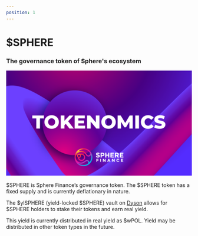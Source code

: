 ```yaml
---
position: 1
---
```


# $SPHERE

### The governance token of Sphere's ecosystem

![Tokenomics](../assets/sphere-tokenomics.png)

$SPHERE is Sphere Finance’s governance token. The $SPHERE token has a fixed supply and is currently deflationary in nature.


The $ylSPHERE (yield-locked $SPHERE) vault on [Dyson](https://dyson.money/) allows for $SPHERE holders to stake their tokens and earn real yield.


This yield is currently distributed in real yield as $wPOL. Yield may be distributed in other token types in the future.




